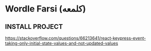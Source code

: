 # Wordle Farsi (کلمعه)

## INSTALL PROJECT

https://stackoverflow.com/questions/66213641/react-keypress-event-taking-only-initial-state-values-and-not-updated-values